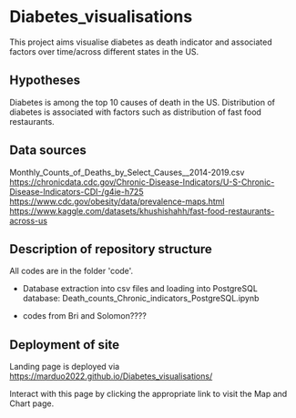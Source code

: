 # Diabetes_visualisations

This project aims visualise diabetes as death indicator and associated factors over time/across different states in the US.

## Hypotheses
Diabetes is among the top 10 causes of death in the US.
Distribution of diabetes is associated with factors such as distribution of fast food restaurants.

## Data sources
Monthly_Counts_of_Deaths_by_Select_Causes__2014-2019.csv
https://chronicdata.cdc.gov/Chronic-Disease-Indicators/U-S-Chronic-Disease-Indicators-CDI-/g4ie-h725
https://www.cdc.gov/obesity/data/prevalence-maps.html
https://www.kaggle.com/datasets/khushishahh/fast-food-restaurants-across-us

## Description of repository structure
All codes are in the folder 'code'. 
-  Database extraction into csv files and loading into PostgreSQL database: Death_counts_Chronic_indicators_PostgreSQL.ipynb

- codes from Bri and Solomon????


## Deployment of site
Landing page is deployed via https://marduo2022.github.io/Diabetes_visualisations/

Interact with this page by clicking the appropriate link to visit the Map and Chart page. 

